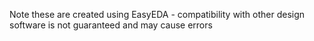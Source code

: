 Note these are created using EasyEDA - compatibility with other design software is not guaranteed and may cause errors
